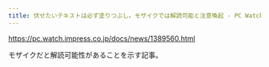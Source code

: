 ```yaml
---
title: 伏せたいテキストは必ず塗りつぶし。モザイクでは解読可能と注意喚起 - PC Watch
---
```


https://pc.watch.impress.co.jp/docs/news/1389560.html

モザイクだと解読可能性があることを示す記事。

